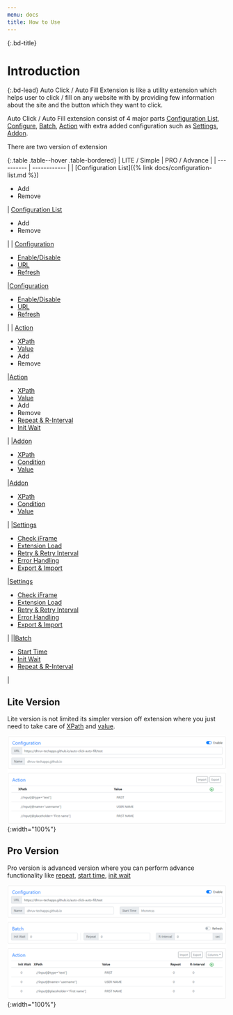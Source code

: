 ```yaml
---
menu: docs
title: How to Use
---
```

{:.bd-title}
# Introduction

{:.bd-lead}
Auto Click / Auto Fill Extension is like a utility extension which helps user to click / fill on any website with by providing few information about the site and the button which they want to click.

Auto Click / Auto Fill extension consist of 4 major parts [Configuration List](configuration-list.md), [Configure](configuration.md), [Batch](batch.md), [Action](action.md) with extra added configuration such as [Settings](settings), [Addon](addon). 

There are two version of extension

{:.table .table--hover .table-bordered}
| LITE / Simple | PRO / Advance |
| ---------- | ------------ |
| [Configuration List]({% link docs/configuration-list.md %})<ul><li>Add</li><li>Remove</li></ul>| [Configuration List](configuration-list.md)<ul><li>Add</li><li>Remove</li></ul>|
| [Configuration](configuration.md)<ul><li>[Enable/Disable](configuration.md#enable--disable)</li><li>[URL](configuration/url.md)</li><li>[Refresh](configuration.md#refresh)</li></ul>|[Configuration](configuration.md)<ul><li>[Enable/Disable](configuration.md#enable--disable)</li><li>[URL](configuration/url.md)</li><li>[Refresh](configuration.md#refresh)</li></ul>|
| [Action](action.md)<ul><li>[XPath](xpath.md)</li><li>[Value](action.md#value)</li><li>Add</li><li>Remove</li></ul>|[Action](action.md)<ul><li>[XPath](xpath.md)</li><li>[Value](action.md#value)</li><li>Add</li><li>Remove</li><li>[Repeat & R-Interval](action.md/#repeat--repeat-interval)</li><li>[Init Wait](action.md/#repeat--repeat-interval)</li></ul>|
|[Addon](addon.md)<ul><li>[XPath](xpath.md)</li><li>[Condition](addon.md#condition)</li><li>[Value](addon.md#value)</li></ul>|[Addon](addon.md)<ul><li>[XPath](xpath.md)</li><li>[Condition](addon.md#condition)</li><li>[Value](addon.md#value)</li></ul>|
|[Settings](settings.md)<ul><li>[Check iFrame](settings.md#check-iframe)</li><li>[Extension Load](settings.md#extension-load)</li><li>[Retry & Retry Interval](settings.md#retry--retry-interval)</li><li>[Error Handling](settings.md#error-handling)</li><li>[Export & Import](settings.md#export--import)</li></ul>|[Settings](settings.md)<ul><li>[Check iFrame](settings.md#check-iframe)</li><li>[Extension Load](settings.md#extension-load)</li><li>[Retry & Retry Interval](settings.md#retry--retry-interval)</li><li>[Error Handling](settings.md#error-handling)</li><li>[Export & Import](settings.md#export--import)</li></ul>|
||[Batch](batch.md)<ul><li>[Start Time](batch.md#start-time)</li><li>[Init Wait](batch.md#init-wait)</li><li>[Repeat & R-Interval](batch.md#repeat--repeat-interval)</li></ul> |


## <span class="bd-content-title">Lite Version</span>
Lite version is not limited its simpler version off extension where you just need to take care of [XPath](xpath) and [value](value).

![LITE](/assets/img/lite.png){:width="100%"}

## <span class="bd-content-title">Pro Version</span>
Pro version is advanced version where you can perform advance functionality like [repeat](batch/#repeat--repeat-interval), [start time](batch/#start-time), [init wait](batch/#init-wait)

![PRO](/assets/img/pro.png){:width="100%"}